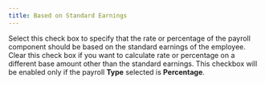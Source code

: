 ```yaml
---
title: Based on Standard Earnings
---
```



Select this check box to specify that the rate or percentage of the  payroll component should be based on the standard earnings of the employee.  Clear this check box if you want to calculate rate or percentage on a  different base amount other than the standard earnings. This checkbox  will be enabled only if the payroll **Type**  selected is **Percentage**.
